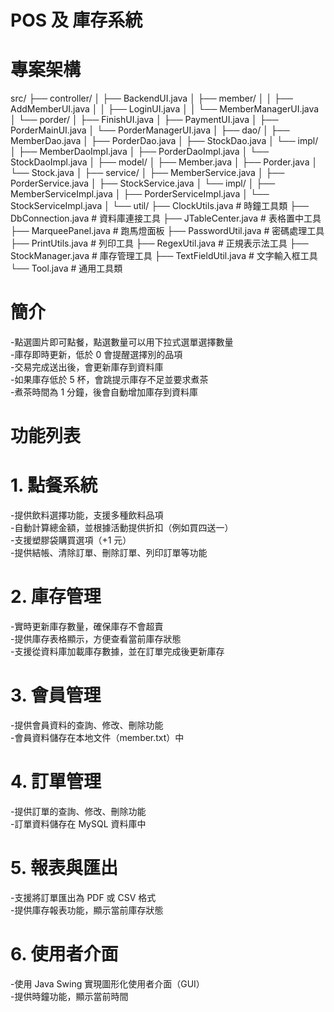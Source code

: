 # POS 及 庫存系統
# 專案架構
src/
├── controller/
│   ├── BackendUI.java
│   ├── member/
│   │   ├── AddMemberUI.java
│   │   ├── LoginUI.java
│   │   └── MemberManagerUI.java
│   └── porder/
│       ├── FinishUI.java
│       ├── PaymentUI.java
│       ├── PorderMainUI.java
│       └── PorderManagerUI.java
│
├── dao/
│   ├── MemberDao.java
│   ├── PorderDao.java
│   ├── StockDao.java
│   └── impl/
│       ├── MemberDaoImpl.java
│       ├── PorderDaoImpl.java
│       └── StockDaoImpl.java
│
├── model/
│   ├── Member.java
│   ├── Porder.java
│   └── Stock.java
│
├── service/
│   ├── MemberService.java
│   ├── PorderService.java
│   ├── StockService.java
│   └── impl/
│       ├── MemberServiceImpl.java
│       ├── PorderServiceImpl.java
│       └── StockServiceImpl.java
│
└── util/
    ├── ClockUtils.java        # 時鐘工具類
    ├── DbConnection.java      # 資料庫連接工具
    ├── JTableCenter.java      # 表格置中工具
    ├── MarqueePanel.java      # 跑馬燈面板
    ├── PasswordUtil.java      # 密碼處理工具
    ├── PrintUtils.java        # 列印工具
    ├── RegexUtil.java         # 正規表示法工具
    ├── StockManager.java      # 庫存管理工具
    ├── TextFieldUtil.java     # 文字輸入框工具
    └── Tool.java              # 通用工具類
# 簡介
-點選圖片即可點餐，點選數量可以用下拉式選單選擇數量  
-庫存即時更新，低於 0 會提醒選擇別的品項    
-交易完成送出後，會更新庫存到資料庫    
-如果庫存低於 5 杯，會跳提示庫存不足並要求煮茶  
-煮茶時間為 1 分鐘，後會自動增加庫存到資料庫  
# 功能列表
# 1. 點餐系統
-提供飲料選擇功能，支援多種飲料品項  
-自動計算總金額，並根據活動提供折扣（例如買四送一）  
-支援塑膠袋購買選項（+1 元）  
-提供結帳、清除訂單、刪除訂單、列印訂單等功能  
# 2. 庫存管理
-實時更新庫存數量，確保庫存不會超賣  
-提供庫存表格顯示，方便查看當前庫存狀態  
-支援從資料庫加載庫存數據，並在訂單完成後更新庫存  
# 3. 會員管理
-提供會員資料的查詢、修改、刪除功能  
-會員資料儲存在本地文件（member.txt）中  
# 4. 訂單管理

-提供訂單的查詢、修改、刪除功能  
-訂單資料儲存在 MySQL 資料庫中  
# 5. 報表與匯出
-支援將訂單匯出為 PDF 或 CSV 格式  
-提供庫存報表功能，顯示當前庫存狀態  
# 6. 使用者介面
-使用 Java Swing 實現圖形化使用者介面（GUI）  
-提供時鐘功能，顯示當前時間  
